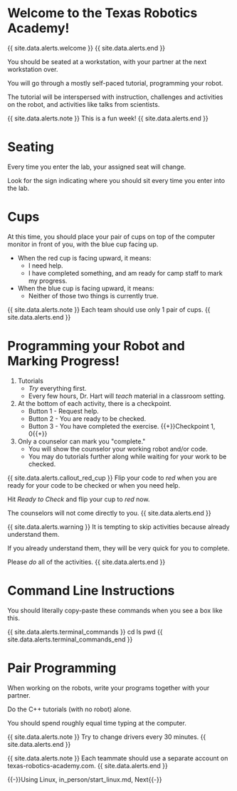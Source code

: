 # Welcome to the Texas Robotics Academy!

{{ site.data.alerts.welcome }}
{{ site.data.alerts.end }}

You should be seated at a workstation, with your partner at the next workstation over.

You will go through a mostly self-paced tutorial, programming your robot.

The tutorial will be interspersed with instruction, challenges and activities on the robot, and activities like talks from scientists.

{{ site.data.alerts.note }}
This is a fun week!
{{ site.data.alerts.end }}

# Seating

Every time you enter the lab, your assigned seat will change.

Look for the sign indicating where you should sit every time you enter into the lab.

# Cups
At this time, you should place your pair of cups on top of the computer monitor in front of you, with the blue cup facing up.
* When the red cup is facing upward, it means:
   * I need help.
   * I have completed something, and am ready for camp staff to mark my progress.
* When the blue cup is facing upward, it means:
  * Neither of those two things is currently true.

{{ site.data.alerts.note }}
Each team should use only 1 pair of cups.
{{ site.data.alerts.end }}


# Programming your Robot and Marking Progress!
1. Tutorials
    * *Try* everything first.
    * Every few hours, Dr. Hart will *teach* material in a classroom setting.
2. At the bottom of each activity, there is a checkpoint.
    * Button 1 - Request help.
    * Button 2 - You are ready to be checked.
    * Button 3 - You have completed the exercise.
{{+}}Checkpoint 1, 0{{+}}
3. Only a counselor can mark you "complete."
    * You will show the counselor your working robot and/or code.
    * You may do tutorials further along while waiting for your work to be checked.

{{ site.data.alerts.callout_red_cup }}
Flip your code to *red* when you are ready for your code to be checked or when you need help.

Hit *Ready to Check* and flip your cup to *red* now.

The counselors will not come directly to you.
{{ site.data.alerts.end }}

{{ site.data.alerts.warning }}
It is tempting to skip activities because already understand them.

If you already understand them, they will be very quick for you to complete.

Please *do* all of the activities.
{{ site.data.alerts.end }}

# Command Line Instructions

You should literally copy-paste these commands when you see a box like this.

{{ site.data.alerts.terminal_commands }}
cd
ls
pwd
{{ site.data.alerts.terminal_commands_end }}


# Pair Programming

When working on the robots, write your programs together with your partner.

Do the C++ tutorials (with no robot) alone.

You should spend roughly equal time typing at the computer. 

{{ site.data.alerts.note }}
Try to change drivers every 30 minutes.
{{ site.data.alerts.end }}

{{ site.data.alerts.note }}
Each teammate should use a separate account on texas-robotics-academy.com.
{{ site.data.alerts.end }}

{{-}}Using Linux, in_person/start_linux.md, Next{{-}}

